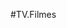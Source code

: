 #TV.Filmes
<div id="fb-root"></div>
<script>(function(d, s, id) {
  var js, fjs = d.getElementsByTagName(s)[0];
  if (d.getElementById(id)) return;
  js = d.createElement(s); js.id = id;
  js.src = 'https://connect.facebook.net/pt_BR/sdk.js#xfbml=1&autoLogAppEvents=1&version=v3.2&appId=978049675669189';
  fjs.parentNode.insertBefore(js, fjs);
}(document, 'script', 'facebook-jssdk'));</script>
